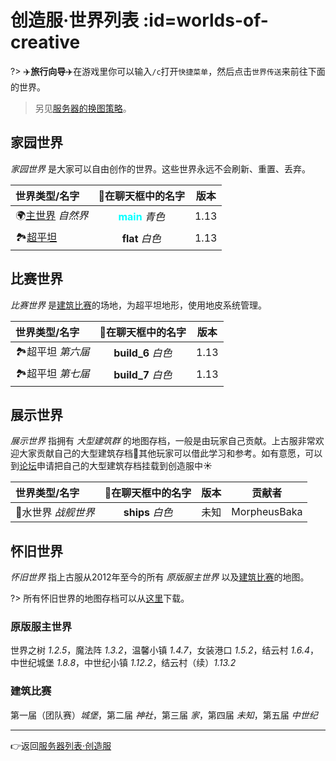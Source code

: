 # 创造服·世界列表 :id=worlds-of-creative

?> ✈️**旅行向导️️**✈️在游戏里你可以输入`/c`打开`快捷菜单`，然后点击`世界传送`来前往下面的世界。

> 另见[服务器的换图策略](/welcome/faq.md#save-policy)。

## 家园世界

*家园世界* 是大家可以自由创作的世界。这些世界永远不会刷新、重置、丢弃。

| 世界类型/名字                      |                在聊天框中的名字                 | 版本  |
| :--------------------------------- | :----------------------------------------------: | :---: |
| 🌍[主世界][the_overworld] *自然界* | **<span style="color: cyan">main</span>** *青色* | 1.13  |
| 🏞[超平坦][superflat]              |                 **flat** *白色*                  | 1.13  |

## 比赛世界

*比赛世界* 是[建筑比赛](/games/build.md)的场地，为超平坦地形，使用地皮系统管理。

| 世界类型/名字     | 在聊天框中的名字  | 版本  |
| :---------------- | :----------------: | :---: |
| 🏞超平坦 *第六届* | **build_6** *白色* | 1.13  |
| 🏞超平坦 *第七届* | **build_7** *白色* | 1.13  |

## 展示世界

*展示世界* 指拥有 *大型建筑群* 的地图存档，一般是由玩家自己贡献。上古服非常欢迎大家贡献自己的大型建筑存档🥰其他玩家可以借此学习和参考。如有意愿，可以到[论坛][bbs]申请把自己的大型建筑存档挂载到创造服中☀️

| 世界类型/名字       | 在聊天框中的名字 | 版本  |    贡献者    |
| :------------------ | :---------------: | :---: | :----------: |
| 🐳水世界 *战舰世界* | **ships** *白色*  | 未知  | MorpheusBaka |

## 怀旧世界

*怀旧世界* 指上古服从2012年至今的所有 *原版服主世界* 以及[建筑比赛](/games/build.md)的地图。

?> 所有怀旧世界的地图存档可以从[这里](/saves.md)下载。

### 原版服主世界

世界之树 *1.2.5*，魔法阵 *1.3.2*，温馨小镇 *1.4.7*，女装港口 *1.5.2*，结云村 *1.6.4*，中世纪城堡 *1.8.8*，中世纪小镇 *1.12.2*，结云村（续）*1.13.2*

### 建筑比赛

第一届（团队赛）*城堡*，第二届 *神社*，第三届 *家*，第四届 *未知*，第五届 *中世纪*

----

👉返回[服务器列表·创造服](/welcome/servers.md#creative)

[the_overworld]: https://minecraft-zh.gamepedia.com/%E4%B8%BB%E4%B8%96%E7%95%8C
[the_nether]: https://minecraft-zh.gamepedia.com/%E4%B8%8B%E7%95%8C
[the_end]: https://minecraft-zh.gamepedia.com/%E6%9C%AB%E8%B7%AF%E4%B9%8B%E5%9C%B0
[superflat]: https://minecraft-zh.gamepedia.com/%E8%B6%85%E5%B9%B3%E5%9D%A6%E4%B8%96%E7%95%8C
[bbs]: http://bbs.mimaru.me/
